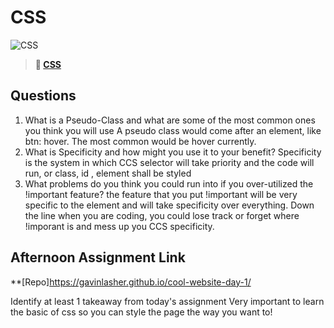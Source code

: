 # CSS

![CSS](https://bcw.blob.core.windows.net/public/cssUnit/1411879719053976)

> **📖 [CSS](https://codeworksacademy.com/fs-student-guide/resources/wk1/03-CSS)**

## Questions

1. What is a Pseudo-Class and what are some of the most common ones you think you will use
A pseudo class would come  after an element, like btn: hover. The most common would be  hover currently.
2. What is Specificity and how might you use it to your benefit?
Specificity is the system in which CCS selector will take priority and the code will run, or class, id , element shall be styled 
3. What problems do you think you could run into if you over-utilized the !important feature?
the feature that you put !important will be very specific to the element and will take specificity over everything. Down the line when you are coding, you could lose track or forget where  !imporant is and mess up you CCS specificity. 
## Afternoon Assignment Link

**[Repo]https://gavinlasher.github.io/cool-website-day-1/


Identify at least 1 takeaway from today's assignment
Very important to learn the basic of css so you can style the page the way you want to!
